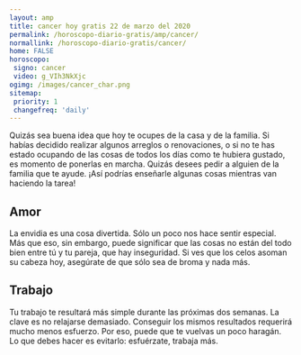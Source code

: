```yaml
---
layout: amp
title: cancer hoy gratis 22 de marzo del 2020 
permalink: /horoscopo-diario-gratis/amp/cancer/
normallink: /horoscopo-diario-gratis/cancer/
home: FALSE
horoscopo:
 signo: cancer
 video: g_VIh3NkXjc
ogimg: /images/cancer_char.png
sitemap:
 priority: 1
 changefreq: 'daily'
---
```



Quizás sea buena idea que hoy te ocupes de la casa y de la familia. Si habías decidido realizar algunos arreglos o renovaciones, o si no te has estado ocupando de las cosas de todos los días como te hubiera gustado, es momento de ponerlas en marcha. Quizás desees pedir a alguien de la familia que te ayude. ¡Así podrías enseñarle algunas cosas mientras van haciendo la tarea!

## Amor

La envidia es una cosa divertida. Sólo un poco nos hace sentir especial. Más que eso, sin embargo, puede significar que las cosas no están del todo bien entre tú y tu pareja, que hay inseguridad. Si ves que los celos asoman su cabeza hoy, asegúrate de que sólo sea de broma y nada más.

## Trabajo

Tu trabajo te resultará más simple durante las próximas dos semanas. La clave es no relajarse demasiado. Conseguir los mismos resultados requerirá mucho menos esfuerzo. Por eso, puede que te vuelvas un poco haragán. Lo que debes hacer es evitarlo: esfuérzate, trabaja más.